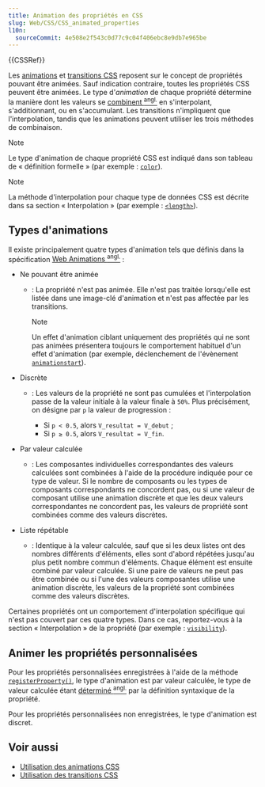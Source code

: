 ```yaml
---
title: Animation des propriétés en CSS
slug: Web/CSS/CSS_animated_properties
l10n:
  sourceCommit: 4e508e2f543c0d77c9c04f406ebc8e9db7e965be
---
```


{{CSSRef}}

Les [animations](/fr/docs/Web/CSS/CSS_animations) et [transitions CSS](/fr/docs/Web/CSS/CSS_transitions) reposent sur le concept de propriétés pouvant être animées. Sauf indication contraire, toutes les propriétés CSS peuvent être animées. Le type d'_animation_ de chaque propriété détermine la manière dont les valeurs se [combinent <sup>angl.</sup>](https://drafts.csswg.org/css-values/#combining-values) en s'interpolant, s'additionnant, ou en s'accumulant. Les transitions n'impliquent que l'interpolation, tandis que les animations peuvent utiliser les trois méthodes de combinaison.

> [!NOTE]
> Le type d'animation de chaque propriété CSS est indiqué dans son tableau de «&nbsp;définition formelle&nbsp;» (par exemple&nbsp;: [`color`](/fr/docs/Web/CSS/color#définition_formelle)).

> [!NOTE]
> La méthode d'interpolation pour chaque type de données CSS est décrite dans sa section «&nbsp;Interpolation&nbsp;» (par exemple&nbsp;: [`<length>`](/fr/docs/Web/CSS/length#interpolation)).

## Types d'animations

Il existe principalement quatre types d'animation tels que définis dans la spécification [Web Animations <sup>angl.</sup>](https://drafts.csswg.org/web-animations-1/#animating-properties)&nbsp;:

- Ne pouvant être animée

  - : La propriété n'est pas animée. Elle n'est pas traitée lorsqu'elle est listée dans une image-clé d'animation et n'est pas affectée par les transitions.

    > [!NOTE]
    > Un effet d'animation ciblant uniquement des propriétés qui ne sont pas animées présentera toujours le comportement habituel d'un effet d'animation (par exemple, déclenchement de l'évènement [`animationstart`](/fr/docs/Web/API/Element/animationstart_event)).

- Discrète

  - : Les valeurs de la propriété ne sont pas cumulées et l'interpolation passe de la valeur initiale à la valeur finale à `50%`. Plus précisément, on désigne par `p` la valeur de progression&nbsp;:

    - Si `p < 0.5`, alors `V_resultat = V_debut`&nbsp;;
    - Si `p ≥ 0.5`, alors `V_resultat = V_fin`.

- Par valeur calculée

  - : Les composantes individuelles correspondantes des valeurs calculées sont combinées à l'aide de la procédure indiquée pour ce type de valeur. Si le nombre de composants ou les types de composants correspondants ne concordent pas, ou si une valeur de composant utilise une animation discrète et que les deux valeurs correspondantes ne concordent pas, les valeurs de propriété sont combinées comme des valeurs discrètes.

- Liste répétable

  - : Identique à la valeur calculée, sauf que si les deux listes ont des nombres différents d'éléments, elles sont d'abord répétées jusqu'au plus petit nombre commun d'éléments. Chaque élément est ensuite combiné par valeur calculée. Si une paire de valeurs ne peut pas être combinée ou si l'une des valeurs composantes utilise une animation discrète, les valeurs de la propriété sont combinées comme des valeurs discrètes.

Certaines propriétés ont un comportement d'interpolation spécifique qui n'est pas couvert par ces quatre types. Dans ce cas, reportez-vous à la section «&nbsp;Interpolation&nbsp;» de la propriété (par exemple&nbsp;: [`visibility`](/fr/docs/Web/CSS/visibility#interpolation)).

## Animer les propriétés personnalisées

Pour les propriétés personnalisées enregistrées à l'aide de la méthode [`registerProperty()`](/fr/docs/Web/API/CSS/registerProperty_static), le type d'animation est par valeur calculée, le type de valeur calculée étant [déterminé <sup>angl.</sup>](https://drafts.css-houdini.org/css-properties-values-api/#calculation-of-computed-values) par la définition syntaxique de la propriété.

Pour les propriétés personnalisées non enregistrées, le type d'animation est discret.

## Voir aussi

- [Utilisation des animations CSS](/fr/docs/Web/CSS/CSS_animations/Using_CSS_animations)
- [Utilisation des transitions CSS](/fr/docs/Web/CSS/CSS_transitions/Using_CSS_transitions)
